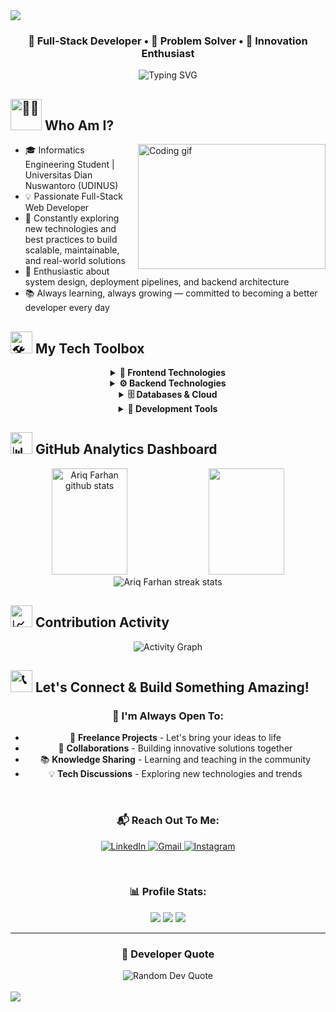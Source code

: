 <!--
**AriqF1/AriqF1** is a ✨ _special_ ✨ repository because its `README.md` (this file) appears on your GitHub profile.
-->

<img src="https://capsule-render.vercel.app/api?type=waving&color=gradient&customColorList=0,2,2,5,30&height=300&section=header&text=Ariq%20Farhan%20Althaf&fontSize=50&fontAlignY=35&animation=twinkling&fontColor=ffffff" />

<div align="center">
  <h3>💫 Full-Stack Developer • 🎯 Problem Solver • 🚀 Innovation Enthusiast</h3>
  
  <p>
    <img src="https://readme-typing-svg.demolab.com?font=Consolas&size=20&duration=3000&pause=1000&color=58A6FF&center=true&vCenter=true&multiline=true&width=600&height=80&lines=Welcome+to+my+digital+playground!;Where+ideas+transform+into+code;And+code+transforms+into+solutions" alt="Typing SVG" />
  </p>
</div>

## <img src="https://raw.githubusercontent.com/Tarikul-Islam-Anik/Animated-Fluent-Emojis/master/Emojis/People%20with%20professions/Man%20Technologist%20Light%20Skin%20Tone.png" alt="👨‍💻" width="50" height="50" /> Who Am I?

<img align="right" alt="Coding gif" height="200" width="300" src="https://media.giphy.com/media/L1R1tvI9svkIWwpVYr/giphy.gif">

- 🎓 Informatics Engineering Student | Universitas Dian Nuswantoro (UDINUS)
- 💡 Passionate Full-Stack Web Developer
- 🌱 Constantly exploring new technologies and best practices to build scalable, maintainable, and real-world solutions
- 🚀 Enthusiastic about system design, deployment pipelines, and backend architecture
- 📚 Always learning, always growing — committed to becoming a better developer every day

## <img src="https://raw.githubusercontent.com/Tarikul-Islam-Anik/Animated-Fluent-Emojis/master/Emojis/Objects/Hammer%20and%20Wrench.png" alt="🛠️" width="35" height="35" /> My Tech Toolbox

<div align="center">

<details>
<summary><b>🎨 Frontend Technologies</b></summary>
<br>
<p align="center">
  <img src="https://skillicons.dev/icons?i=html,css,js,ts,react,nextjs,tailwind,bootstrap,jquery&theme=dark" />
</p>
</details>

<details>
<summary><b>⚙️ Backend Technologies</b></summary>
<br>
<p align="center">
  <img src="https://skillicons.dev/icons?i=php,laravel,python,flask,fastapi,nodejs,express&theme=dark" />
</p>
</details>

<details>
<summary><b>🗄️ Databases & Cloud</b></summary>
<br>
<p align="center">
  <img src="https://skillicons.dev/icons?i=mysql,postgresql,gcp&theme=dark" />
</p>
</details>

<details>
<summary><b>🔧 Development Tools</b></summary>
<br>
<p align="center">
  <img src="https://skillicons.dev/icons?i=git,github,vscode,figma,cpp&theme=dark" />
</p>
</details>

</div>

## <img src="https://raw.githubusercontent.com/Tarikul-Islam-Anik/Animated-Fluent-Emojis/master/Emojis/Objects/Bar%20Chart.png" alt="📊" width="35" height="35" /> GitHub Analytics Dashboard

<div align="center">
  <img width="49%" height="170px" src="https://github-readme-stats.vercel.app/api?username=AriqF1&show_icons=true&count_private=true&hide_border=true&title_color=58A6FF&icon_color=58A6FF&text_color=c9d1d9&bg_color=0d1117&hide_title=true" alt="Ariq Farhan github stats" /> 
  <img width="49%" height="170px" src="https://github-readme-stats.vercel.app/api/top-langs/?username=AriqF1&layout=compact&hide_border=true&title_color=58A6FF&text_color=c9d1d9&bg_color=0d1117&hide_title=true" />
</div>

<div align="center">
  <img src="https://github-readme-streak-stats.herokuapp.com/?user=AriqF1&theme=dark&hide_border=true&stroke=0000&background=0d1117&ring=58A6FF&fire=58A6FF&currStreakLabel=58A6FF" alt="Ariq Farhan streak stats"/>
</div>

## <img src="https://raw.githubusercontent.com/Tarikul-Islam-Anik/Animated-Fluent-Emojis/master/Emojis/Objects/Chart%20Increasing.png" alt="📈" width="35" height="35" /> Contribution Activity

<div align="center">
  <img alt="Activity Graph" src="https://github-readme-activity-graph.vercel.app/graph?username=AriqF1&hide_title=true&bg_color=0D1117&color=58A6FF&line=58A6FF&point=FFFFFF&area_color=58A6FF&title_color=FFFFFF&area=true" />
</div>

## <img src="https://raw.githubusercontent.com/Tarikul-Islam-Anik/Animated-Fluent-Emojis/master/Emojis/Objects/Telephone.png" alt="📞" width="35" height="35" /> Let's Connect & Build Something Amazing!

<div align="center">

### 🤝 I'm Always Open To:
- 💼 **Freelance Projects** - Let's bring your ideas to life
- 🌟 **Collaborations** - Building innovative solutions together  
- 📚 **Knowledge Sharing** - Learning and teaching in the community
- 💡 **Tech Discussions** - Exploring new technologies and trends

<br>

### 📬 Reach Out To Me:

<p align="center">
<a href="https://linkedin.com/in/ariqfarhan-dev" target="_blank">
<img src="https://img.shields.io/badge/LinkedIn-0077B5?style=for-the-badge&logo=linkedin&logoColor=white" alt="LinkedIn"/>
</a>
<a href="mailto:farhanariq.dev@gmail.com" target="_blank">
<img src="https://img.shields.io/badge/Gmail-D14836?style=for-the-badge&logo=gmail&logoColor=white" alt="Gmail"/>
</a>
<a href="https://instagram.com/farhanariq_" target="_blank">
<img src="https://img.shields.io/badge/Instagram-E4405F?style=for-the-badge&logo=instagram&logoColor=white" alt="Instagram"/>
</a>
</p>

<br>

### 📊 Profile Stats:
![](https://komarev.com/ghpvc/?username=AriqF1&color=58A6FF&style=for-the-badge&label=PROFILE+VIEWS)
![](https://img.shields.io/github/followers/AriqF1?color=58A6FF&style=for-the-badge&label=FOLLOWERS)
![](https://img.shields.io/github/stars/AriqF1?color=58A6FF&style=for-the-badge&label=STARS)

</div>

---

<div align="center">
  <h3>💭 Developer Quote</h3>
  <img src="https://quotes-github-readme.vercel.app/api?type=horizontal&theme=dark" alt="Random Dev Quote"/>
</div>

<br>
<img src="https://capsule-render.vercel.app/api?type=waving&color=gradient&customColorList=0,2,2,5,30&height=120&section=footer&animation=fadeIn" />
